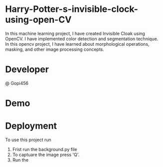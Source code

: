 # Harry-Potter-s-invisible-clock-using-open-CV
 In this machine learning project, I  have created Invisible Cloak using OpenCV. I  have implemented color detection and segmentation technique. In this opencv project, I have learned about morphological operations, masking, and other image processing concepts.
 
# Developer
@ Gopi456
# Demo
# Deployment
To use this project run
1. Frist run the background.py file 
2. To captuare the image press 'Q'.
3. Run the 
